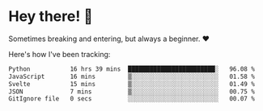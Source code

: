 # Hey there! 👋
Sometimes breaking and entering, but always a beginner. ❤️

Here's how I've been tracking:
<!--START_SECTION:waka-->

```txt
Python           16 hrs 39 mins  ████████████████████████░   96.08 %
JavaScript       16 mins         ▒░░░░░░░░░░░░░░░░░░░░░░░░   01.58 %
Svelte           15 mins         ▒░░░░░░░░░░░░░░░░░░░░░░░░   01.49 %
JSON             7 mins          ▒░░░░░░░░░░░░░░░░░░░░░░░░   00.75 %
GitIgnore file   0 secs          ░░░░░░░░░░░░░░░░░░░░░░░░░   00.07 %
```

<!--END_SECTION:waka-->
